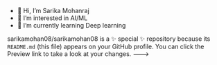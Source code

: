 - 👋 Hi, I’m Sarika Mohanraj
- 👀 I’m interested in AI/ML
- 🌱 I’m currently learning Deep learning

sarikamohan08/sarikamohan08 is a ✨ special ✨ repository because its `README.md` (this file) appears on your GitHub profile.
You can click the Preview link to take a look at your changes.
--->
